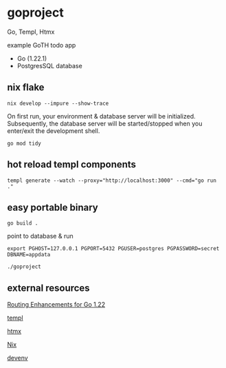 # goproject
Go, Templ, Htmx

example GoTH todo app

- Go (1.22.1)
- PostgresSQL database

## nix flake 

    nix develop --impure --show-trace


On first run, your environment & database server will be initialized.
Subsequently, the database server will be started/stopped when you enter/exit the development shell.


    go mod tidy


## hot reload templ components

    templ generate --watch --proxy="http://localhost:3000" --cmd="go run ."


## easy portable binary

    go build .


point to database & run

    export PGHOST=127.0.0.1 PGPORT=5432 PGUSER=postgres PGPASSWORD=secret DBNAME=appdata

    ./goproject


## external resources

[Routing Enhancements for Go 1.22](https://go.dev/blog/routing-enhancements)

[templ](https://templ.guide)

[htmx](https://htmx.org/)

[Nix](https://nix.dev/)

[devenv](https://devenv.sh/)
